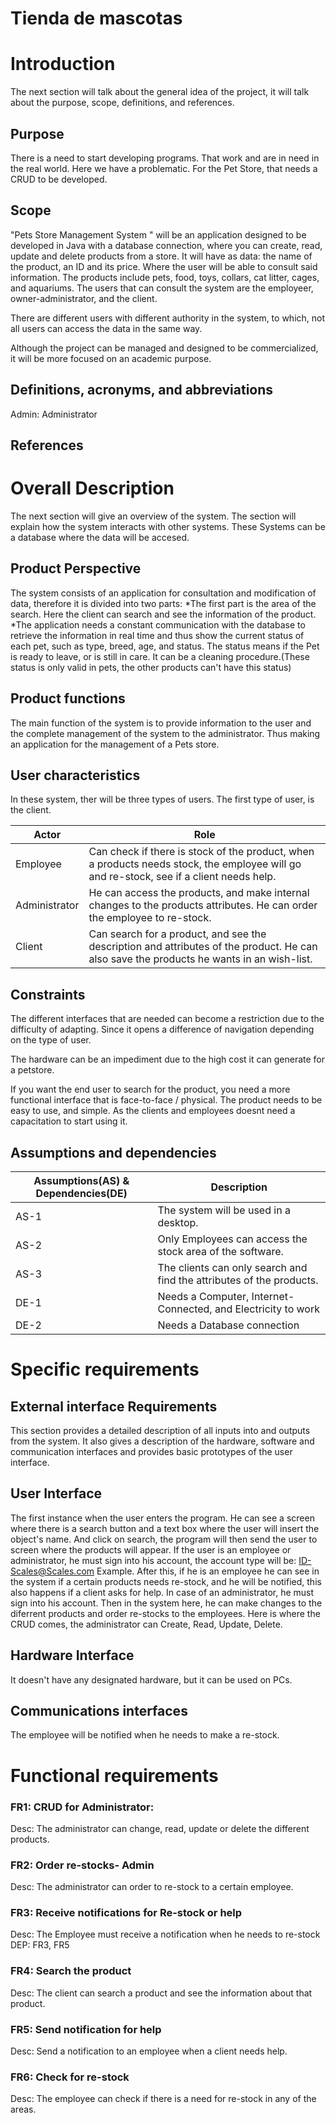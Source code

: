 # Tienda de mascotas
# Introduction
The next section will talk about the general idea of the project, it will talk about the purpose, scope, definitions, and references. 

## Purpose
There is a need to start developing programs. That work and are in need in the real world. Here we have a problematic. For the Pet Store, that needs a CRUD to be developed.

## Scope

"Pets Store Management System " will be an application designed to be developed in Java with a database connection, where you can create, read, update and delete products from a store. It will have as data: the name of the product, an ID and its price. Where the user will be able to consult said information. The products include pets, food, toys, collars, cat litter, cages, and aquariums. 
The users that can consult the system are the employeer, owner-administrator, and the client.

There are different users with different authority in the system, to which, not all users can access the data in the same way.

Although the project can be managed and designed to be commercialized, it will be more focused on an academic purpose.

## Definitions, acronyms, and abbreviations
Admin: Administrator
## References

# Overall Description

The next section will give an overview of the system. The section will explain how the system interacts with other systems. These Systems can be a database where the data will be accesed. 
## Product Perspective

The system consists of an application for consultation and modification of data, therefore it is divided into two parts:
  *The first part is the area of the search. Here the client can search and see the information of the product.
  *The application needs a constant communication with the database to retrieve the information in real time and thus show the current status of each pet, such as type, breed, age, and status. The status means if the Pet is ready to leave, or is still in care. It can be a cleaning procedure.(These status is only valid in pets, the other products can't have this status)


## Product functions

The main function of the system is to provide information to the user and the complete management of the system to the administrator. Thus making an application for the management of a Pets store.

## User characteristics
In these system, ther will be three types of users. The first type of user, is the client. 

| Actor         | Role                                                                                                                                                             |
|---------------|------------------------------------------------------------------------------------------------------------------------------------------------------------------|
| Employee      | Can check if there is stock of the product, when a products needs stock, the employee will go and re-stock, see if a client needs help.|
| Administrator | He can access the products, and make internal changes to the products attributes. He can order the employee to re-stock.|
| Client        | Can search for a product, and see the description and attributes of the product. He can also save the products he wants in an wish-list.                                                                                                                                       |

## Constraints
The different interfaces that are needed can become a restriction due to the difficulty of adapting. Since it opens a difference of navigation depending on the type of user.

The hardware can be an impediment due to the high cost it can generate for a petstore.

If you want the end user to search for the product, you need a more functional interface that is face-to-face / physical.
The product needs to be easy to use, and simple. As the clients and employees doesnt need a capacitation to start using it.
## Assumptions and dependencies
| Assumptions(AS) & Dependencies(DE) | Description                                                          |
|------------------------------------|----------------------------------------------------------------------|
| AS-1                               | The system will be used in a desktop.                                |
| AS-2                               | Only Employees can access the stock area of the software.            |
| AS-3                               | The clients can only search and find the attributes of the products. |
| DE-1                               | Needs a Computer, Internet-Connected, and Electricity to work        |
| DE-2                               | Needs a Database connection                                          |


# Specific requirements

## External interface Requirements
This section provides a detailed description of all inputs into and outputs from the system. It also gives a
description of the hardware, software and communication interfaces and provides basic prototypes of the
user interface.

## User Interface
The first instance when the user enters the program. He can see a screen where there is a search button and a text box where the user will insert the object's name. And click on search, the program will then send the user to screen where the products will appear.
If the user is an employee or administrator, he must sign into his account, the account type will be: ID-Scales@Scales.com Example.
After this, if he is an employee he can see in the system if a certain products needs re-stock, and he will be notified, this also happens if a client asks for help. 
In case of an administrator, he must sign into his account. Then in the system here, he can make changes to the diferrent products and order re-stocks to the employees. Here is where the CRUD comes, the administrator can Create, Read, Update, Delete.
## Hardware Interface
It doesn't have any designated hardware, but it can be used on PCs.
## Communications interfaces
The employee will be notified when he needs to make a re-stock.
# Functional requirements
### FR1: CRUD for Administrator:
Desc: The administrator can change, read, update or delete the different products. 
### FR2: Order re-stocks- Admin
Desc: The administrator can order to re-stock to a certain employee.
### FR3: Receive notifications for Re-stock or help
Desc: The Employee must receive a notification when he needs to re-stock
DEP: FR3, FR5
### FR4: Search the product
Desc: The client can search a product and see the information about that product.
### FR5: Send notification for help
Desc: Send a notification to an employee when a client needs help.
### FR6: Check for re-stock
Desc: The employee can check if there is a need for re-stock in any of the areas.
